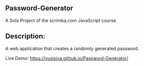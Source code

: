 ## Password-Generator
A Solo Project of the scrimba.com JavaScript course.

## Description:

A web application that creates a randomly generated password.

Live Demo:  https://vusisiya.github.io/Password-Generator/

